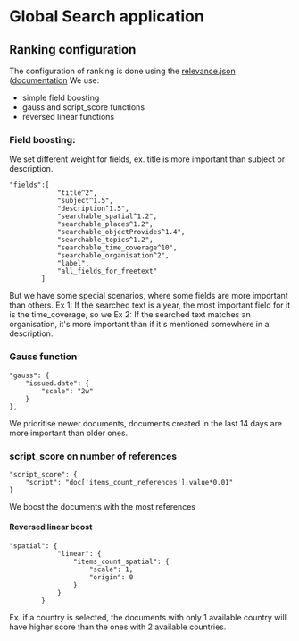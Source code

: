 
# Global Search application

## Ranking configuration

The configuration of ranking is done using the [relevance.json](https://github.com/eea/eea.esbootstrap.configs/blob/master/global-search/relevance.json) ([documentation](https://github.com/eea/eea.docker.esbootstrap/blob/master/docs/Details.md#relevance) 
We use:
- simple field boosting
- gauss and script_score functions
- reversed linear functions

### Field boosting:
We set different weight for fields, ex. title is more important than subject or description. 
```
"fields":[
            "title^2",
            "subject^1.5",
            "description^1.5",
            "searchable_spatial^1.2",
            "searchable_places^1.2",
            "searchable_objectProvides^1.4",
            "searchable_topics^1.2",
            "searchable_time_coverage^10",
            "searchable_organisation^2",
            "label",
            "all_fields_for_freetext"
        ]
```
But we have some special scenarios, where some fields are more important than others.
Ex 1: If the searched text is a year, the most important field for it is the time_coverage, so we 
Ex 2: If the searched text matches an organisation, it's more important than if it's mentioned somewhere in a description.

### Gauss function
```
"gauss": {
    "issued.date": {
        "scale": "2w"
    }
},
```
We prioritise newer documents, documents created in the last 14 days are more important than older ones.

### script_score on number of references
```
"script_score": {
    "script": "doc['items_count_references'].value*0.01"
}
```
We boost the documents with the most references

#### Reversed linear boost
```
"spatial": {
            "linear": {
                "items_count_spatial": {
                    "scale": 1,
                    "origin": 0
                }
            }
        }
```
Ex. if a country is selected, the documents with only 1 available country will have higher score than the ones with 2 available countries.